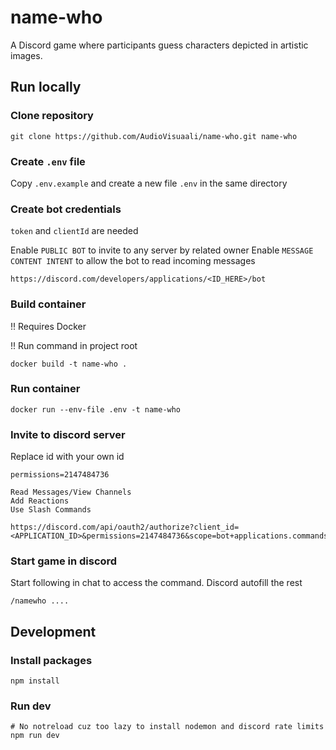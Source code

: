 # name-who

A Discord game where participants guess characters depicted in artistic images.

## Run locally

### Clone repository

```
git clone https://github.com/AudioVisuaali/name-who.git name-who
```

### Create `.env` file

Copy `.env.example` and create a new file `.env` in the same directory

### Create bot credentials

`token` and `clientId` are needed

Enable `PUBLIC BOT` to invite to any server by related owner
Enable `MESSAGE CONTENT INTENT` to allow the bot to read incoming messages

```
https://discord.com/developers/applications/<ID_HERE>/bot
```

### Build container

!! Requires Docker

!! Run command in project root

```
docker build -t name-who .
```

### Run container

```
docker run --env-file .env -t name-who
```

### Invite to discord server

Replace id with your own id

```
permissions=2147484736

Read Messages/View Channels
Add Reactions
Use Slash Commands
```

```
https://discord.com/api/oauth2/authorize?client_id=<APPLICATION_ID>&permissions=2147484736&scope=bot+applications.commands
```

### Start game in discord

Start following in chat to access the command. Discord autofill the rest

```
/namewho ....
```

## Development

### Install packages

```
npm install
```

### Run dev

```
# No notreload cuz too lazy to install nodemon and discord rate limits
npm run dev
```

